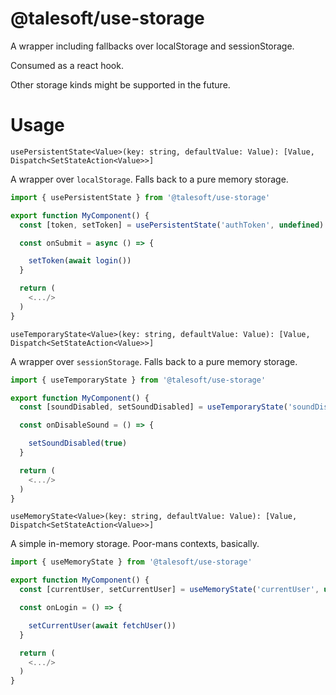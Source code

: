 @talesoft/use-storage
=====================

A wrapper including fallbacks over localStorage and sessionStorage.

Consumed as a react hook.

Other storage kinds might be supported in the future.

Usage
=====

`usePersistentState<Value>(key: string, defaultValue: Value): [Value, Dispatch<SetStateAction<Value>>]`

A wrapper over `localStorage`. Falls back to a pure memory storage.

```ts
import { usePersistentState } from '@talesoft/use-storage'

export function MyComponent() {
  const [token, setToken] = usePersistentState('authToken', undefined)

  const onSubmit = async () => {

    setToken(await login())
  }

  return (
    <.../>
  )
}
```

`useTemporaryState<Value>(key: string, defaultValue: Value): [Value, Dispatch<SetStateAction<Value>>]`

A wrapper over `sessionStorage`. Falls back to a pure memory storage.

```ts
import { useTemporaryState } from '@talesoft/use-storage'

export function MyComponent() {
  const [soundDisabled, setSoundDisabled] = useTemporaryState('soundDisabled', false)

  const onDisableSound = () => {

    setSoundDisabled(true)
  }

  return (
    <.../>
  )
}
```

`useMemoryState<Value>(key: string, defaultValue: Value): [Value, Dispatch<SetStateAction<Value>>]`

A simple in-memory storage. Poor-mans contexts, basically.

```ts
import { useMemoryState } from '@talesoft/use-storage'

export function MyComponent() {
  const [currentUser, setCurrentUser] = useMemoryState('currentUser', undefined)

  const onLogin = () => {

    setCurrentUser(await fetchUser())
  }

  return (
    <.../>
  )
}
```

